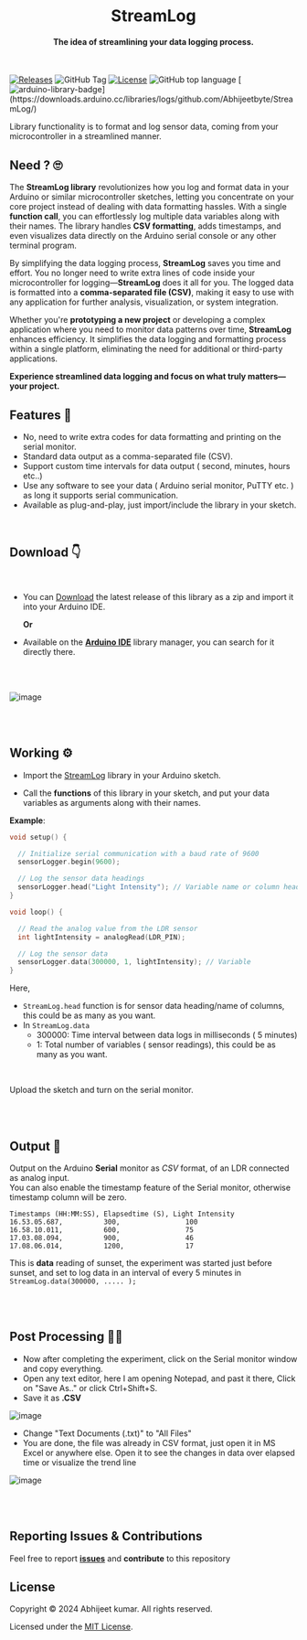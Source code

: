 
<p align="center">
    <h1 align="center">StreamLog</h1>
    <h4 align="center">
      The idea of streamlining your data logging process.
    </h4>
  <br>
</p>


<!-- Badge section -->

[![Releases](https://img.shields.io/badge/Github-Releases-blue)](https://github.com/Abhijeetbyte/StreamLog/releases)
![GitHub Tag](https://img.shields.io/github/v/tag/abhijeetbyte/StreamLog)
[![License](https://img.shields.io/github/license/abhijeetbyte/StreamLog)](LICENSE)
![GitHub top language](https://img.shields.io/github/languages/top/abhijeetbyte/streamlog)
[![arduino-library-badge](https://www.ardu-badge.com/badge/StreamLog.svg?)](https://downloads.arduino.cc/libraries/logs/github.com/Abhijeetbyte/StreamLog/)

<!--https://github.com/arduino/library-registry-->





Library functionality is to format and log sensor data, coming from your microcontroller in a streamlined manner. 

## Need ? 🙄

The **StreamLog library** revolutionizes how you log and format data in your Arduino or similar microcontroller sketches, letting you concentrate on your core project instead of dealing with data formatting hassles. With a single **function call**, you can effortlessly log multiple data variables along with their names. The library handles **CSV formatting**, adds timestamps, and even visualizes data directly on the Arduino serial console or any other terminal program.

By simplifying the data logging process, **StreamLog** saves you time and effort. You no longer need to write extra lines of code inside your microcontroller for logging—**StreamLog** does it all for you. The logged data is formatted into a **comma-separated file (CSV)**, making it easy to use with any application for further analysis, visualization, or system integration.

Whether you're **prototyping a new project** or developing a complex application where you need to monitor data patterns over time, **StreamLog** enhances efficiency. It simplifies the data logging and formatting process within a single platform, eliminating the need for additional or third-party applications.

**Experience streamlined data logging and focus on what truly matters—your project.**


## Features 🌟
* No, need to write extra codes for data formatting and printing on the serial monitor.
* Standard data output as a comma-separated file (CSV). 
* Support custom time intervals for data output ( second, minutes, hours etc..)
* Use any software to see your data ( Arduino serial monitor, PuTTY etc. ) as long it supports serial communication.
* Available as plug-and-play, just import/include the library in your sketch. 
<br/>

## Download 👇
<br/>

* You can [Download](https://github.com/Abhijeetbyte/StreamLog/releases) the latest release of this library as a zip and import it into your Arduino IDE.
  <br/>
  
  **Or**
  
* Available on the [**Arduino IDE**]() library manager, you can search for it directly there.

  <br/>
  <br/>
![image](https://github.com/Abhijeetbyte/StreamLog/assets/80936610/84307640-85d6-4601-97fe-05dfeccc6718)


<br/>
<br/>

## Working ⚙️

* Import the [StreamLog](https://github.com/Abhijeetbyte/StreamLog.git) library in your Arduino sketch.
 
* Call the **functions** of this library in your sketch, and put your data variables as arguments along with their names.

**Example**:

```cpp
void setup() {

  // Initialize serial communication with a baud rate of 9600
  sensorLogger.begin(9600); 

  // Log the sensor data headings
  sensorLogger.head("Light Intensity"); // Variable name or column heading
}

```

```cpp
void loop() {

  // Read the analog value from the LDR sensor
  int lightIntensity = analogRead(LDR_PIN);

  // Log the sensor data
  sensorLogger.data(300000, 1, lightIntensity); // Variable
}

```
Here,
*  `StreamLog.head` function is for sensor data heading/name of columns, this could be as many as you want.
*  In `StreamLog.data`
   - 300000: Time interval between data logs in milliseconds ( 5 minutes)
   - 1: Total number of variables ( sensor readings), this could be as many as you want.
     
<br/>
     
Upload the sketch and turn on the serial monitor.

<br/>

<br/>


## Output 🚀


Output on the Arduino **Serial** monitor as *CSV* format, of an LDR connected as analog input. <br/>
You can also enable the timestamp feature of the Serial monitor, otherwise timestamp column will be zero.<br/>

```
Timestamps (HH:MM:SS), Elapsedtime (S), Light Intensity
16.53.05.687,          300,                100
16.58.10.011,          600,                75
17.03.08.094,          900,                46
17.08.06.014,          1200,               17

```

This is **data** reading of sunset, the experiment was started just before sunset, and set to log data in an interval of every 5 minutes in `StreamLog.data(300000, ..... );`



<br/>
<br/>

## Post Processing 👷‍♂️

* Now after completing the experiment, click on the Serial monitor window and copy everything.
* Open any text editor, here I am opening Notepad, and past it there, Click on "Save As.." or click Ctrl+Shift+S.
* Save it as **.CSV**

![image](https://github.com/Abhijeetbyte/StreamLog/assets/80936610/53bb7a71-031a-490e-a604-66660909e372)


* Change "Text Documents (.txt)" to "All Files"
* You are done, the file was already in CSV format, just open it in MS Excel or anywhere else.
Open it to see the changes in data over elapsed time or visualize the trend line

![image](https://github.com/Abhijeetbyte/StreamLog/assets/80936610/00167a72-2240-4bfa-bbe7-f9a80184c3b2)


<br/>
<br/>



## Reporting Issues & Contributions

Feel free to report <b>[issues](https://github.com/Abhijeetbyte/StreamLog/issues/new)</b> and <b>contribute</b> to this repository


## License

Copyright © 2024 Abhijeet kumar. All rights reserved.

Licensed under the [MIT License](LICENSE).
